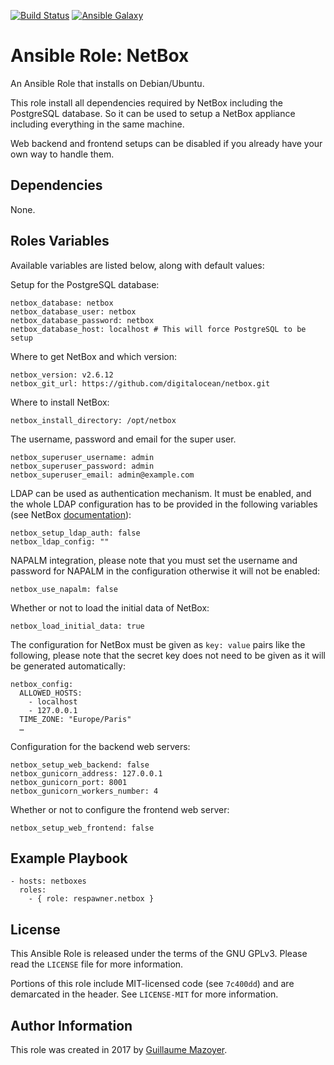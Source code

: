 [![Build Status](https://travis-ci.org/respawner/ansible-role-netbox.svg?branch=master)](https://travis-ci.org/respawner/ansible-role-netbox)
[![Ansible Galaxy](https://img.shields.io/badge/ansible--galaxy-netbox-blue.svg)](https://galaxy.ansible.com/respawner/netbox)

# Ansible Role: NetBox

An Ansible Role that installs on Debian/Ubuntu.

This role install all dependencies required by NetBox including the PostgreSQL
database. So it can be used to setup a NetBox appliance including everything in
the same machine.

Web backend and frontend setups can be disabled if you already have your own
way to handle them.

## Dependencies

None.

## Roles Variables

Available variables are listed below, along with default values:

Setup for the PostgreSQL database:

    netbox_database: netbox
    netbox_database_user: netbox
    netbox_database_password: netbox
    netbox_database_host: localhost # This will force PostgreSQL to be setup

Where to get NetBox and which version:

    netbox_version: v2.6.12
    netbox_git_url: https://github.com/digitalocean/netbox.git

Where to install NetBox:

    netbox_install_directory: /opt/netbox

The username, password and email for the super user.

    netbox_superuser_username: admin
    netbox_superuser_password: admin
    netbox_superuser_email: admin@example.com

LDAP can be used as authentication mechanism. It must be enabled, and the whole
LDAP configuration has to be provided in the following variables (see NetBox
[documentation](http://netbox.readthedocs.io/en/latest/installation/ldap/)):

    netbox_setup_ldap_auth: false
    netbox_ldap_config: ""

NAPALM integration, please note that you must set the username and password for
NAPALM in the configuration otherwise it will not be enabled:

    netbox_use_napalm: false

Whether or not to load the initial data of NetBox:

    netbox_load_initial_data: true

The configuration for NetBox must be given as `key: value` pairs like the
following, please note that the secret key does not need to be given as it will
be generated automatically:

    netbox_config:
      ALLOWED_HOSTS:
        - localhost
        - 127.0.0.1
      TIME_ZONE: "Europe/Paris"
      …

Configuration for the backend web servers:

    netbox_setup_web_backend: false
    netbox_gunicorn_address: 127.0.0.1
    netbox_gunicorn_port: 8001
    netbox_gunicorn_workers_number: 4

Whether or not to configure the frontend web server:

    netbox_setup_web_frontend: false

## Example Playbook

    - hosts: netboxes
      roles:
        - { role: respawner.netbox }

## License

This Ansible Role is released under the terms of the GNU GPLv3. Please read
the `LICENSE` file for more information.

Portions of this role include MIT-licensed code (see `7c400dd`) and are
demarcated in the header. See `LICENSE-MIT` for more information.

## Author Information

This role was created in 2017 by [Guillaume Mazoyer](https://respawner.fr).
